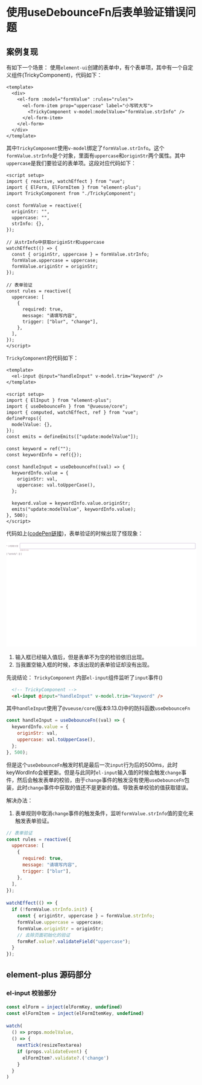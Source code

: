 # 使用useDebounceFn后表单验证错误问题


## 案例复现
有如下一个场景：
使用`element-ui`创建的表单中，有个表单项，其中有一个自定义组件(TrickyComponent)，代码如下：
```vue
<template>
  <div>
    <el-form :model="formValue" :rules="rules">
      <el-form-item prop="uppercase" label="小写转大写">
        <TrickyComponent v-model:modelValue="formValue.strInfo" />
      </el-form-item>
    </el-form>
  </div>
</template>

```

其中`TrickyComponent`使用`v-model`绑定了`formValue.strInfo`。这个`formValue.strInfo`是个对象，里面有`uppercase`和`originStr`两个属性。其中`uppercase`是我们要验证的表单项。这段对应代码如下：
```vue
<script setup>
import { reactive, watchEffect } from "vue";
import { ElForm, ElFormItem } from "element-plus";
import TrickyComponent from "./TrickyComponent";

const formValue = reactive({
  originStr: "",
  uppercase: "",
  strInfo: {},
});

// 从strInfo中获取originStr和uppercase
watchEffect(() => {
  const { originStr, uppercase } = formValue.strInfo;
  formValue.uppercase = uppercase;
  formValue.originStr = originStr;
});

// 表单验证
const rules = reactive({
  uppercase: [
    {
      required: true,
      message: "请填写内容",
      trigger: ["blur", "change"],
    },
  ],
});
</script>
```


`TrickyComponent`的代码如下：
```vue
<template>
  <el-input @input="handleInput" v-model.trim="keyword" />
</template>

<script setup>
import { ElInput } from "element-plus";
import { useDebounceFn } from "@vueuse/core";
import { computed, watchEffect, ref } from "vue";
defineProps({
  modelValue: {},
});
const emits = defineEmits(["update:modelValue"]);

const keyword = ref("");
const keywordInfo = ref({});

const handleInput = useDebounceFn((val) => {
  keywordInfo.value = {
    originStr: val,
    uppercase: val.toUpperCase(),
  };

  keyword.value = keywordInfo.value.originStr;
  emits("update:modelValue", keywordInfo.value);
}, 500);
</script>
```

代码如上([codePen链接](https://codesandbox.io/s/pedantic-mclean-q2ljv5?file=/src/TrickyComponent.vue:0-643))，表单验证的时候出现了怪现象：

![表单验证](./assets/bug.gif)

1. 输入框已经输入值后，但是表单不为空的检验依旧出现。
2. 当我置空输入框的时候，本该出现的表单验证却没有出现。

先说结论： `TrickyComponent` 内部`el-input`组件监听了`input`事件()
```html
  <!-- TrickyComponent -->
  <el-input @input="handleInput" v-model.trim="keyword" />
```

其中`handleInput`使用了`@vueuse/core`(版本9.13.0)中的防抖函数`useDebounceFn`
```javascript
const handleInput = useDebounceFn((val) => {
  keywordInfo.value = {
    originStr: val,
    uppercase: val.toUpperCase(),
  };
}, 500);
```

但是这个`useDebounceFn`触发时机是最后一次`input`行为后的500ms，此时keyWordInfo会被更新。但是与此同时`el-input`输入值的时候会触发`change`事件，然后会触发表单的校验，由于`change`事件的触发没有使用`useDebounceFn`包装，此时`change`事件中获取的值还不是更新的值。导致表单校验的值获取错误。

解决办法：
1. 表单规则中取消`change`事件的触发条件，监听`formValue.strInfo`值的变化来触发表单验证。

```javascript
// 表单验证
const rules = reactive({
  uppercase: [
    {
      required: true,
      message: "请填写内容",
      trigger: ["blur"],
    },
  ],
});

watchEffect(() => {
  if (!formValue.strInfo.init) {
    const { originStr, uppercase } = formValue.strInfo;
    formValue.uppercase = uppercase;
    formValue.originStr = originStr;
    // 去除页面初始化的验证
    formRef.value?.validateField("uppercase");
  }
});
```

## element-plus 源码部分

### el-input 校验部分
```javascript
const elForm = inject(elFormKey, undefined)
const elFormItem = inject(elFormItemKey, undefined)

watch(
  () => props.modelValue,
  () => {
    nextTick(resizeTextarea)
    if (props.validateEvent) {
      elFormItem?.validate?.('change')
    }
  }
)
```